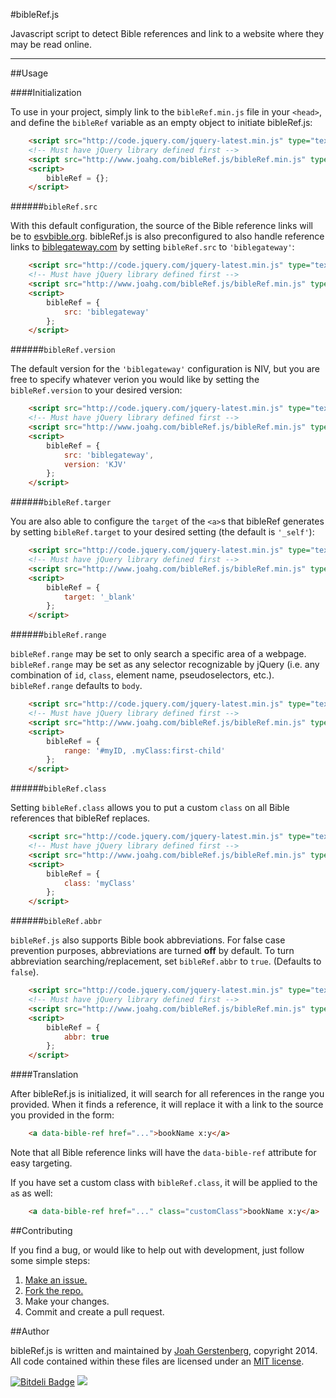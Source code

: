 #bibleRef.js

Javascript script to detect Bible references and link to a website where they may be read online.

---

##Usage

####Initialization

To use in your project, simply link to the `bibleRef.min.js` file in your `<head>`, and define the `bibleRef` variable as an empty object to initiate bibleRef.js:

```html
	<script src="http://code.jquery.com/jquery-latest.min.js" type="text/javascript"></script> 
	<!-- Must have jQuery library defined first -->
	<script src="http://www.joahg.com/bibleRef.js/bibleRef.min.js" type="text/javascript"></script>
	<script>
		bibleRef = {};
	</script>
```

######`bibleRef.src`

With this default configuration, the source of the Bible reference links will be to [esvbible.org](http://www.esvbible.org/). bibleRef.js is also preconfigured to also handle reference links to [biblegateway.com](http://www.biblegateway.com/) by setting `bibleRef.src` to `'biblegateway'`:

```html
	<script src="http://code.jquery.com/jquery-latest.min.js" type="text/javascript"></script> 
	<!-- Must have jQuery library defined first -->
	<script src="http://www.joahg.com/bibleRef.js/bibleRef.min.js" type="text/javascript"></script>
	<script>
		bibleRef = {
			src: 'biblegateway'
		};
	</script>
```

######`bibleRef.version`

The default version for the `'biblegateway'` configuration is NIV, but you are free to specify whatever verion you would like by setting the `bibleRef.version` to your desired version:

```html
	<script src="http://code.jquery.com/jquery-latest.min.js" type="text/javascript"></script> 
	<!-- Must have jQuery library defined first -->
	<script src="http://www.joahg.com/bibleRef.js/bibleRef.min.js" type="text/javascript"></script>
	<script>
		bibleRef = {
			src: 'biblegateway',
			version: 'KJV'
		};
	</script>
```

######`bibleRef.targer`

You are also able to configure the `target` of the `<a>`s that bibleRef generates by setting `bibleRef.target` to your desired setting (the default is `'_self'`):

```html
	<script src="http://code.jquery.com/jquery-latest.min.js" type="text/javascript"></script> 
	<!-- Must have jQuery library defined first -->
	<script src="http://www.joahg.com/bibleRef.js/bibleRef.min.js" type="text/javascript"></script>
	<script>
		bibleRef = {
			target: '_blank'
		};
	</script>
```

######`bibleRef.range`

`bibleRef.range` may be set to only search a specific area of a webpage. `bibleRef.range` may be set as any selector recognizable by jQuery (i.e. any combination of `id`, `class`, element name, pseudoselectors, etc.). `bibleRef.range` defaults to `body`.

```html
	<script src="http://code.jquery.com/jquery-latest.min.js" type="text/javascript"></script> 
	<!-- Must have jQuery library defined first -->
	<script src="http://www.joahg.com/bibleRef.js/bibleRef.min.js" type="text/javascript"></script>
	<script>
		bibleRef = {
			range: '#myID, .myClass:first-child'
		};
	</script>
```

######`bibleRef.class`

Setting `bibleRef.class` allows you to put a custom `class` on all Bible references that bibleRef replaces.

```html
	<script src="http://code.jquery.com/jquery-latest.min.js" type="text/javascript"></script> 
	<!-- Must have jQuery library defined first -->
	<script src="http://www.joahg.com/bibleRef.js/bibleRef.min.js" type="text/javascript"></script>
	<script>
		bibleRef = {
			class: 'myClass'
		};
	</script>
```

######`bibleRef.abbr`

`bibleRef.js` also supports Bible book abbreviations. For false case prevention purposes, abbreviations are turned **off** by default. To turn abbreviation searching/replacement, set `bibleRef.abbr` to `true`. (Defaults to `false`).

```html
	<script src="http://code.jquery.com/jquery-latest.min.js" type="text/javascript"></script> 
	<!-- Must have jQuery library defined first -->
	<script src="http://www.joahg.com/bibleRef.js/bibleRef.min.js" type="text/javascript"></script>
	<script>
		bibleRef = {
			abbr: true
		};
	</script>
```

####Translation

After bibleRef.js is initialized, it will search for all references in the range you provided. When it finds a reference, it will replace it with a link to the source you provided in the form:

```html
	<a data-bible-ref href="...">bookName x:y</a>
```

Note that all Bible reference links will have the `data-bible-ref` attribute for easy targeting.

If you have set a custom class with `bibleRef.class`, it will be applied to the `a`s as well:

```html
	<a data-bible-ref href="..." class="customClass">bookName x:y</a>
```

##Contributing

If you find a bug, or would like to help out with development, just follow some simple steps:

  1. [Make an issue.](https://github.com/JoahG/bibleRef.js/issues/new)
  2. [Fork the repo.](https://github.com/JoahG/bibleRef.js/fork)
  3. Make your changes.
  4. Commit and create a pull request.

##Author

bibleRef.js is written and maintained by [Joah Gerstenberg](http://www.joahg.com), copyright 2014. All code contained within these files are licensed under an [MIT license](https://github.com/JoahG/bibleRef.js/blob/master/MIT-LICENSE).

[![Bitdeli Badge](https://d2weczhvl823v0.cloudfront.net/JoahG/bibleref.js/trend.png)](https://bitdeli.com/free "Bitdeli Badge")
![](https://ga-beacon.appspot.com/UA-45765973-7/bibleRef.js/home?pixel)
